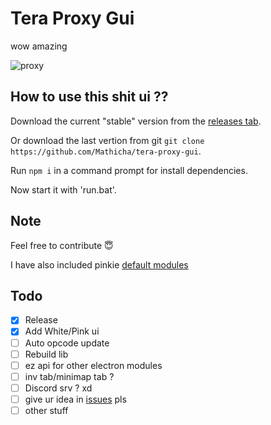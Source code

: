 # Tera Proxy Gui
wow amazing

![proxy](https://i.imgur.com/f3UX2jY.png)

## How to use this shit ui ??
Download the current "stable" version from the [releases tab](https://github.com/Mathicha/tera-proxy-gui/releases).

Or download the last vertion from git `git clone https://github.com/Mathicha/tera-proxy-gui`.

Run `npm i` in a command prompt for install dependencies.

Now start it with 'run.bat'.

## Note
Feel free to contribute 😇

I have also included pinkie [default modules](https://github.com/pinkipi/tera-proxy/tree/master/bin/node_modules)

## Todo
- [x] Release
- [x] Add White/Pink ui
- [ ] Auto opcode update
- [ ] Rebuild lib
- [ ] ez api for other electron modules
- [ ] inv tab/minimap tab ?
- [ ] Discord srv ? xd
- [ ] give ur idea in [issues](https://github.com/Mathicha/tera-proxy-gui/issues) pls
- [ ] other stuff